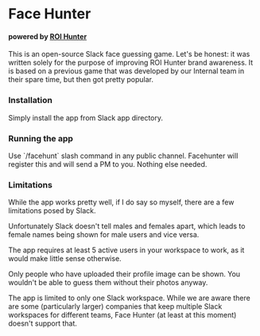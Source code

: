 <h1>Face Hunter</h1>
<h4>powered by <a href="https://www.roihunter.com/join-us">ROI Hunter</a></h4>
This is an open-source Slack face guessing game. Let's be honest: it was written solely for the purpose of improving ROI Hunter brand awareness. It is based on a previous game that was developed by our Internal team in their spare time, but then got pretty popular.

<h3>Installation</h3>
Simply install the app from Slack app directory.

<h3>Running the app</h3>
Use `/facehunt` slash command in any public channel. Facehunter will register this and will send a PM to you. Nothing else needed.

<h3>Limitations</h3>
While the app works pretty well, if I do say so myself, there are a few limitations posed by Slack.

Unfortunately Slack doesn't tell males and females apart, which leads to female names being shown for male users and vice versa.

The app requires at least 5 active users in your workspace to work, as it would make little sense otherwise.

Only people who have uploaded their profile image can be shown. You wouldn't be able to guess them without their photos anyway.

The app is limited to only one Slack workspace. While we are aware there are some (particularly larger) companies that keep multiple Slack workspaces for different teams, Face Hunter (at least at this moment) doesn't support that.